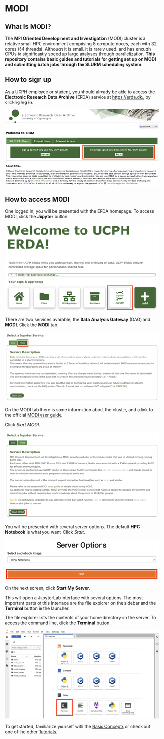 # MODI

## What is MODI?

The **MPI Oriented Development and Investigation** (MODI) cluster is a relative small HPC environment comprising 8 compute nodes, each with 32 cores (64 threads). Although it is small, it is rarely used, and has enough CPUs to significantly speed up large analyses through parallelization. **This repository contains basic guides and tutorials for getting set up on MODI and submitting batch jobs through the SLURM scheduling system**.

## How to sign up

As a UCPH employee or student, you should already be able to access the **Electronic Research Data Archive** (ERDA) service at https://erda.dk/, by clickng **log in**.

![log_in](img/log_in.png)

## How to access MODI

One logged in, you will be presented with the ERDA homepage. To access MODI, click the **Jupyter** button.

![erda_home](img/erda_home.png)

There are two services available, the **Data Analysis Gateway** (DAG) and **MODI**. Click the **MODI** tab.

![gateway_dag](img/gateway_dag.png)

On the MODI tab there is some information about the cluster, and a link to the official [MODI user guide](https://oidc.erda.dk/public/MODI-user-guide.pdf).

Click *Start MODI*.

![gateway_modi](img/gateway_modi.png)

You will be presented with several server options. The default **HPC Notebook** is what you want. Click *Start*.

![server_options](img/server_options.png)

On the next screen, click **Start My Server**.

This will open a JupyterLab interface with several options. The most important parts of this interface are the file explorer on the sidebar and the **Terminal** button in the launcher.

The file explorer lists the contents of your home directory on the server. To access the command line, click the **Terminal** button.

![modi_lab](img/modi_lab.png)

To get started, familiarize yourself with the [Basic Concepts](tutorials/00_basic_concepts) or check out one of the other [Tutorials](tutorials).